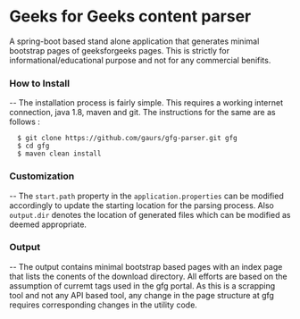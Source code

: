 # Geeks for Geeks content parser

A spring-boot based stand alone application that generates minimal bootstrap pages of geeksforgeeks pages. This is strictly for informational/educational purpose and not for any commercial benifits.

### How to Install
--
The installation process is fairly simple. This requires a working internet connection, java 1.8, maven and git. The instructions for the same are as follows :

      $ git clone https://github.com/gaurs/gfg-parser.git gfg
      $ cd gfg
      $ maven clean install
      
### Customization
--
The `start.path` property in the `application.properties` can be modified accordingly to update the starting location for the parsing process. Also `output.dir` denotes the location of generated files which can be modified as deemed appropriate.

### Output
--
The output contains minimal bootstrap based pages with an index page that lists the conents of the download directory. All efforts are based on the assumption of curremt tags used in the gfg portal. As this is a scrapping tool and not any API based tool, any change in the page structure at gfg requires corresponding changes in the utility code.

